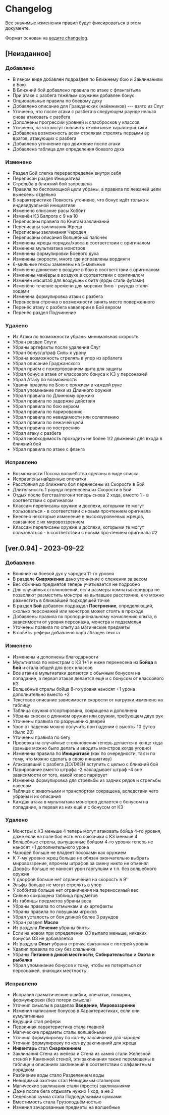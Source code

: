 # Changelog

Все значимые изменения правил будут фиксироваться в этом документе.

Формат основан на [ведите changelog](https://keepachangelog.com/ru/1.1.0/).

## [Неизданное]

### Добавлено

- В явном виде добавлен подраздел по Ближнему бою и Заклинаниям в Бою
- В Ближний бой добавлено правила по атаке с фланга/тыла
- При атаке с разбега тяжёлым оружием добавлен бонус
- Опциональные правила по боевому духу
- Добавлено описание для Гражданских (наёмников) --- взято из Слуг
- Уточнено, что после атаки с разбега в следующем раунде нельзя снова атаковать с разбега
- Дополнены прогрессии уровней и спасбросков у классов
- Уточнено, на что могут повлиять те или иные характеристики
- Добавлена возможность всем стрелкам стрелять первыми во врагов, атакующих с разбега
- Добавлено уточнение про движение после атаки
- Добавлена таблица для определения боевого духа

### Изменено

- Раздел Бой слегка перераспределён внутри себя
- Переписан раздел Инициатива
- Стрельба в ближний бой запрещена
- Правила по беспомощной цели убраны, а правила по лежачей цели вынесены отдельно
- В характеристике Ловкость уточнено, что бонус идёт только к индивидуальной инициативе
- Изменено описание расы Хоббит
- Изменён КЗ Балрога с 9 на 10
- Переписаны правила по Книгам заклинаний
- Переписаны заклинания Жреца
- Переписаны заклинания Чародея
- Переписаны описания Волшебных палочек
- Изменены жрецы порядка/хаоса в соответствии с оригиналом
- Изменена мультиатака монстров
- Изменены формулировки Боевого духа
- Изменены скорости, много где исправлены вординги
- 6-мильные гексы заменены на 5-мильные
- Изменено движение в воздухе в бою в соответствии с оригиналом
- Изменены манёвры в воздухе в соответствии с оригиналом
- Изменён масштаб для воздушных битв (ярды стали футами)
- Изменёно течение времени для морских битв - раунды стали ходами
- Изменена формулировка атаки с разбега
- Перенесена строчка о возможности занять место поверженного
- Перенёс атаку с разбега кавалерии в Бой верхом
- Перенёс раздел Подчинение

### Удалено

- Из Атаки по возможности убраны минимальная скорость
- Убран раздел Слуги
- Убраны артефакты после удаления Слуг
- Убран бонус/штраф Силы к урону
- Убрана возможность стрелять в упор из арбалета
- Убрал описание Граджанского
- Убрал приём с пожертвованием щита для защиты
- Убрал бонус а атаке от классового бонуса к КЗ у персонажей
- Убрал Атаку по возможности
- Удалил правила по Бою с оружием в каждой руке
- Убрал упоминание пики из Длинного оружия
- Убрал правила по Длинному оружию
- Убрал правила по задержке действия
- Убрал правила по бою верхом
- Убрал правила по парированию
- Убрал правила по невидимости или ослеплению
- Убрал правила по лежачей цели
- Убрал правила по построению
- Убрал атаку с разбега
- Убрал необходимость проходить не более 1/2 движения для входа в ближний бой
- Убрал правила по атаке с фланга

### Исправлено

- Возможности Посоха волшебства сделаны в виде списка
- Исправлены найденные опечатки
- Расстояния до ближнего боя перенесены из Скорости в Бой
- Длительность 1 раунда перенесена из Скорости в Бой
- Отдых после бегства/погони теперь снова 2 хода, вместо 1 - в соответствии с оригиналом
- Классам переписаны оружие и доспехи, которыми те могут пользоваться - в соответствии с новым прочтением оригинала
- Внесено некоторые изменение в высокоуровневых жрецов, связанное с их мировоззрением
- Классам переписаны оружие и доспехи, которыми те могут пользоваться - в соответствии с новым прочтением оригинала #2

## [ver.0.94] - 2023-09-22

### Добавлено

- Влияние на боевой дух у чародея 11-го уровня
- В разделе **Снаряжение** дано уточнение о слежении за весом
- Вес обычных предметов теперь учитывается не подробно
- Для случайных столкновений, если размеры комнаты/коридора не позволяют разместить монстра на выпавшее расстояние, его можно разместить в ближайшей подходяшей точке
- В раздел **Бой** добавлен подраздел **Построение**, определяющий, сколько персонажей или монстров может стоять в проходе
- Добавлены правила по пропорциональному начислению опыта, в зависимости от уровня персонажа, монстра и подземелья
- Уточнены правила по опыту за магические предметы
- В советы рефери добавлено пара абзацев текста

### Изменено

- Изменены и дополнены благодарности
- Мультиатака по монстрам с КЗ 1+1 и ниже перенесена из **Бойца** в **Бой** и стала общей для всех классов
- Все атаки в мультиатаки делаются с обычным бонусом на попадание, а первая атакая делается ещё и с бонусом от классового КЗ
- Волшебные стрелы бойца 8-го уровня наносят +1 урона дополнительно вместо +2
- Текстовое описание зависимости скорости от нагрузки изменено на таблицу
- Таблица оружия отсортирована, сокращена и дополнена
- Убраны сноски о длинном оружии или оружии, требующем двух рук
- Уточнены правила по разрушению дверей
- Урон от падения можно получить при падении с высоты 10 футов (было 20)
- Уточнены правила по бегу
- Проверка на случайные столкновения теперь делается в конце хода (раньше можно было делать и вводить монстров когда угодно)
- Изменены правила по **Инициативе** (как по очередности, так и по тому, что можно сделать в свою инициативу)
- Атаковавший с разбега ДОЛЖЕН вступить с целью с ближний бой
- Парирование вместо штрафа -2 накладывает штраф -4 вне зависимости от того, какой класс парирует
- Изменена формулировка для стрельбы из задних рядов и стрельбы навесом
- Таблица с животными и транспортом сокращена, вследствии чего убраны и их описания
- Каждая атака в мультиатака монстров делается с бонусом на попадание, а первая из них ещё и с бонусом от КЗ

### Удалено

- Монстры с КЗ меньше 4 теперь могут атаковать бойца 4-го уровня, даже если на поле боя есть его союзники с КЗ меньше 4
- Волшебные стрелы, выпущенные бойцом 4-го уровня теперь не наносят +1 дополнительного урона
- Чародей больше не владеет посохами как оружием
- К 7-му уровню жрец больше не обязан окончательно выбрать мировоззрение, впрочем штрафов за смену никто не отменял
- Дворфы больше не наносят урон гаргульям и т.п. без волшебного оружия
- У дворфов больше нет ограничения на скорость в 9''
- Эльфы больше не могут стрелять в упор
- У хоббитов больше нет ограничения на переносимый вес
- Сильно сокращена таблица предметов
- Из таблицы предметов убраны веса
- Убраны правила по отмычкам и их артефакты
- Убраны правила по ловушкам игроков
- Убрал усталость от боя длиной более 3 раундов
- Убран раздел **Масло**
- Из раздела **Лечение** убраны бинты
- Если на новом при определении ОЗ выпало меньше, никаких бонусов ОЗ не добавляется
- Из раздела **Опыт** убрана строчка связанная с потерей уровня
- Удалил правила по сну без спальника
- Убраны **Питание в дикой местности**, **Собирательство** и **Охота и рыбалка**
- Убрал упоминание бонусов к тому, чтобы не потеряться от персонажей, знающих местность

### Исправлено

- Исправил граматические ошибки, опечатки, помарки, формулировки (без потери смысла)
- Уточнил смыслы в разделах **Введение**, **Мировоззрение**
- Изменил написание бонусов в Характеристиках, если они кумулятивные
- Ведущий стал рефери
- Первичная характеристика стала главной
- Магические предметы сталы волшебными
- Уточнил формулировку по кол-ву заклинаний для чародея
- Уточнил формулировку по кол-ву заклинаний для жреца
- **Инвентарь** стал **Снаряжением**
- Заклинания Стена из железа и Стена из камня стали Железной стеной и Каменной стеной, эти заклинания также перемещены в таблице и описаниях заклинаний в соответствии с алфавитным порядком
- Разбиение воды стало Разделением воды
- Невидимый охотник стал Невидимым сталкером
- Магические заклинания стали (просто) заклинаниями
- Даже после бега отдыхать нужно 1 ход, а не 2
- Седельная сумка стала Подседельными сумками
- Вместимость стала Грузоподъёмностью
- Изменил зачарованные предметы на волшебные
